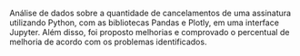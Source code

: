Análise de dados sobre a quantidade de cancelamentos de uma assinatura utilizando Python, com as bibliotecas Pandas e Plotly, em uma interface Jupyter.
Além disso, foi proposto melhorias e comprovado o percentual de melhoria de acordo com os problemas identificados.
